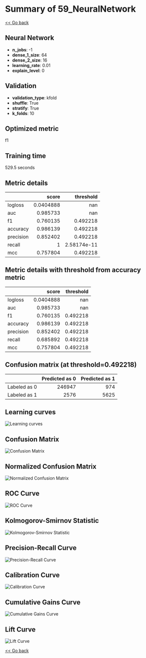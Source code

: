 # Summary of 59_NeuralNetwork

[<< Go back](../README.md)


## Neural Network
- **n_jobs**: -1
- **dense_1_size**: 64
- **dense_2_size**: 16
- **learning_rate**: 0.01
- **explain_level**: 0

## Validation
 - **validation_type**: kfold
 - **shuffle**: True
 - **stratify**: True
 - **k_folds**: 10

## Optimized metric
f1

## Training time

529.5 seconds

## Metric details
|           |     score |     threshold |
|:----------|----------:|--------------:|
| logloss   | 0.0404888 | nan           |
| auc       | 0.985733  | nan           |
| f1        | 0.760135  |   0.492218    |
| accuracy  | 0.986139  |   0.492218    |
| precision | 0.852402  |   0.492218    |
| recall    | 1         |   2.58174e-11 |
| mcc       | 0.757804  |   0.492218    |


## Metric details with threshold from accuracy metric
|           |     score |   threshold |
|:----------|----------:|------------:|
| logloss   | 0.0404888 |  nan        |
| auc       | 0.985733  |  nan        |
| f1        | 0.760135  |    0.492218 |
| accuracy  | 0.986139  |    0.492218 |
| precision | 0.852402  |    0.492218 |
| recall    | 0.685892  |    0.492218 |
| mcc       | 0.757804  |    0.492218 |


## Confusion matrix (at threshold=0.492218)
|              |   Predicted as 0 |   Predicted as 1 |
|:-------------|-----------------:|-----------------:|
| Labeled as 0 |           246947 |              974 |
| Labeled as 1 |             2576 |             5625 |

## Learning curves
![Learning curves](learning_curves.png)
## Confusion Matrix

![Confusion Matrix](confusion_matrix.png)


## Normalized Confusion Matrix

![Normalized Confusion Matrix](confusion_matrix_normalized.png)


## ROC Curve

![ROC Curve](roc_curve.png)


## Kolmogorov-Smirnov Statistic

![Kolmogorov-Smirnov Statistic](ks_statistic.png)


## Precision-Recall Curve

![Precision-Recall Curve](precision_recall_curve.png)


## Calibration Curve

![Calibration Curve](calibration_curve_curve.png)


## Cumulative Gains Curve

![Cumulative Gains Curve](cumulative_gains_curve.png)


## Lift Curve

![Lift Curve](lift_curve.png)



[<< Go back](../README.md)
